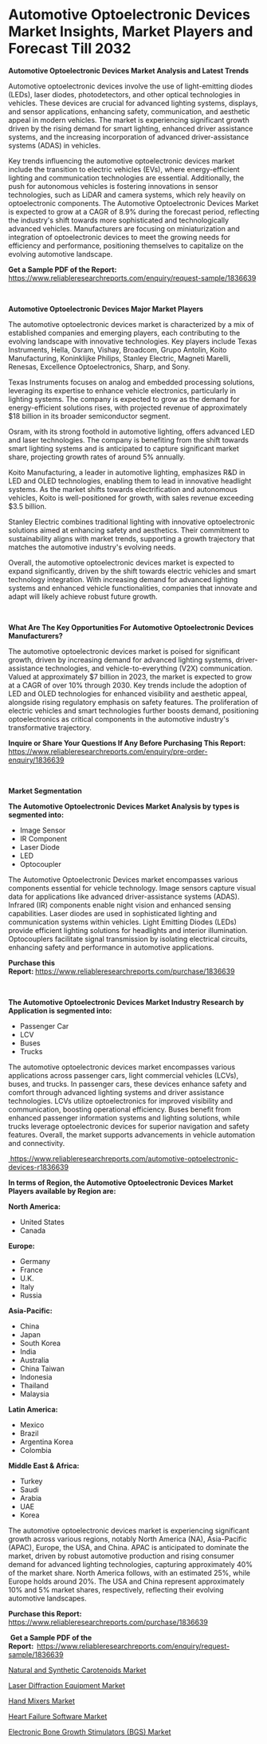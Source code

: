 <p><h1>Automotive Optoelectronic Devices Market Insights, Market Players and Forecast Till 2032</h1></p><p><strong>Automotive Optoelectronic Devices Market Analysis and Latest Trends</strong></p>
<p><p>Automotive optoelectronic devices involve the use of light-emitting diodes (LEDs), laser diodes, photodetectors, and other optical technologies in vehicles. These devices are crucial for advanced lighting systems, displays, and sensor applications, enhancing safety, communication, and aesthetic appeal in modern vehicles. The market is experiencing significant growth driven by the rising demand for smart lighting, enhanced driver assistance systems, and the increasing incorporation of advanced driver-assistance systems (ADAS) in vehicles.</p><p>Key trends influencing the automotive optoelectronic devices market include the transition to electric vehicles (EVs), where energy-efficient lighting and communication technologies are essential. Additionally, the push for autonomous vehicles is fostering innovations in sensor technologies, such as LiDAR and camera systems, which rely heavily on optoelectronic components. The Automotive Optoelectronic Devices Market is expected to grow at a CAGR of 8.9% during the forecast period, reflecting the industry's shift towards more sophisticated and technologically advanced vehicles. Manufacturers are focusing on miniaturization and integration of optoelectronic devices to meet the growing needs for efficiency and performance, positioning themselves to capitalize on the evolving automotive landscape.</p></p>
<p><strong>Get a Sample PDF of the Report:&nbsp;</strong> <a href="https://www.reliableresearchreports.com/enquiry/request-sample/1836639?utm_campaign=13&utm_medium=2&utm_source=Github&utm_content=ia&utm_term=26032025&utm_id=automotive-optoelectronic-devices">https://www.reliableresearchreports.com/enquiry/request-sample/1836639</a></p>
<p>&nbsp;</p>
<p><strong>Automotive Optoelectronic Devices Major Market Players</strong></p>
<p><p>The automotive optoelectronic devices market is characterized by a mix of established companies and emerging players, each contributing to the evolving landscape with innovative technologies. Key players include Texas Instruments, Hella, Osram, Vishay, Broadcom, Grupo Antolin, Koito Manufacturing, Koninklijke Philips, Stanley Electric, Magneti Marelli, Renesas, Excellence Optoelectronics, Sharp, and Sony.</p><p>Texas Instruments focuses on analog and embedded processing solutions, leveraging its expertise to enhance vehicle electronics, particularly in lighting systems. The company is expected to grow as the demand for energy-efficient solutions rises, with projected revenue of approximately $18 billion in its broader semiconductor segment.</p><p>Osram, with its strong foothold in automotive lighting, offers advanced LED and laser technologies. The company is benefiting from the shift towards smart lighting systems and is anticipated to capture significant market share, projecting growth rates of around 5% annually.</p><p>Koito Manufacturing, a leader in automotive lighting, emphasizes R&D in LED and OLED technologies, enabling them to lead in innovative headlight systems. As the market shifts towards electrification and autonomous vehicles, Koito is well-positioned for growth, with sales revenue exceeding $3.5 billion.</p><p>Stanley Electric combines traditional lighting with innovative optoelectronic solutions aimed at enhancing safety and aesthetics. Their commitment to sustainability aligns with market trends, supporting a growth trajectory that matches the automotive industry's evolving needs.</p><p>Overall, the automotive optoelectronic devices market is expected to expand significantly, driven by the shift towards electric vehicles and smart technology integration. With increasing demand for advanced lighting systems and enhanced vehicle functionalities, companies that innovate and adapt will likely achieve robust future growth.</p></p>
<p>&nbsp;</p>
<p><strong>What Are The Key Opportunities For Automotive Optoelectronic Devices Manufacturers?</strong></p>
<p><p>The automotive optoelectronic devices market is poised for significant growth, driven by increasing demand for advanced lighting systems, driver-assistance technologies, and vehicle-to-everything (V2X) communication. Valued at approximately $7 billion in 2023, the market is expected to grow at a CAGR of over 10% through 2030. Key trends include the adoption of LED and OLED technologies for enhanced visibility and aesthetic appeal, alongside rising regulatory emphasis on safety features. The proliferation of electric vehicles and smart technologies further boosts demand, positioning optoelectronics as critical components in the automotive industry's transformative trajectory.</p></p>
<p><strong>Inquire or Share Your Questions If Any Before Purchasing This Report:</strong> <a href="https://www.reliableresearchreports.com/enquiry/pre-order-enquiry/1836639?utm_campaign=13&utm_medium=2&utm_source=Github&utm_content=ia&utm_term=26032025&utm_id=automotive-optoelectronic-devices">https://www.reliableresearchreports.com/enquiry/pre-order-enquiry/1836639</a></p>
<p>&nbsp;</p>
<p><strong>Market Segmentation</strong></p>
<p><strong>The Automotive Optoelectronic Devices Market Analysis by types is segmented into:</strong></p>
<p><ul><li>Image Sensor</li><li>IR Component</li><li>Laser Diode</li><li>LED</li><li>Optocoupler</li></ul></p>
<p><p>The Automotive Optoelectronic Devices market encompasses various components essential for vehicle technology. Image sensors capture visual data for applications like advanced driver-assistance systems (ADAS). Infrared (IR) components enable night vision and enhanced sensing capabilities. Laser diodes are used in sophisticated lighting and communication systems within vehicles. Light Emitting Diodes (LEDs) provide efficient lighting solutions for headlights and interior illumination. Optocouplers facilitate signal transmission by isolating electrical circuits, enhancing safety and performance in automotive applications.</p></p>
<p><strong>Purchase this Report:&nbsp;</strong><a href="https://www.reliableresearchreports.com/purchase/1836639?utm_campaign=13&utm_medium=2&utm_source=Github&utm_content=ia&utm_term=26032025&utm_id=automotive-optoelectronic-devices">https://www.reliableresearchreports.com/purchase/1836639</a></p>
<p>&nbsp;</p>
<p><strong>The Automotive Optoelectronic Devices Market Industry Research by Application is segmented into:</strong></p>
<p><ul><li>Passenger Car</li><li>LCV</li><li>Buses</li><li>Trucks</li></ul></p>
<p><p>The automotive optoelectronic devices market encompasses various applications across passenger cars, light commercial vehicles (LCVs), buses, and trucks. In passenger cars, these devices enhance safety and comfort through advanced lighting systems and driver assistance technologies. LCVs utilize optoelectronics for improved visibility and communication, boosting operational efficiency. Buses benefit from enhanced passenger information systems and lighting solutions, while trucks leverage optoelectronic devices for superior navigation and safety features. Overall, the market supports advancements in vehicle automation and connectivity.</p></p>
<p><a href="https://www.reliableresearchreports.com/automotive-optoelectronic-devices-r1836639?utm_campaign=13&utm_medium=2&utm_source=Github&utm_content=ia&utm_term=26032025&utm_id=automotive-optoelectronic-devices">&nbsp;https://www.reliableresearchreports.com/automotive-optoelectronic-devices-r1836639</a></p>
<p><strong>In terms of Region, the Automotive Optoelectronic Devices Market Players available by Region are:</strong></p>
<p>
    <p> <strong> North America: </strong>
        <ul>
            <li>United States</li>
            <li>Canada</li>
        </ul>
        </p> 
    <p> <strong> Europe: </strong>
        <ul>
            <li>Germany</li>
            <li>France</li>
            <li>U.K.</li>
            <li>Italy</li>
            <li>Russia</li>
        </ul>
        </p> 
    <p> <strong> Asia-Pacific: </strong>
        <ul>
            <li>China</li>
            <li>Japan</li>
            <li>South Korea</li>
            <li>India</li>
            <li>Australia</li>
            <li>China Taiwan</li>
            <li>Indonesia</li>
            <li>Thailand</li>
            <li>Malaysia</li>
        </ul>
        </p> 
    <p> <strong> Latin America: </strong>
        <ul>
            <li>Mexico</li>
            <li>Brazil</li>
            <li>Argentina Korea</li>
            <li>Colombia</li>
        </ul>
        </p> 
    <p> <strong> Middle East & Africa: </strong>
        <ul>
            <li>Turkey</li>
            <li>Saudi</li>
            <li>Arabia</li>
            <li>UAE</li>
            <li>Korea</li>
        </ul>
    </p>
    </p>
<p><p>The automotive optoelectronic devices market is experiencing significant growth across various regions, notably North America (NA), Asia-Pacific (APAC), Europe, the USA, and China. APAC is anticipated to dominate the market, driven by robust automotive production and rising consumer demand for advanced lighting technologies, capturing approximately 40% of the market share. North America follows, with an estimated 25%, while Europe holds around 20%. The USA and China represent approximately 10% and 5% market shares, respectively, reflecting their evolving automotive landscapes.</p></p>
<p><strong>Purchase this Report: </strong><a href="https://www.reliableresearchreports.com/purchase/1836639?utm_campaign=13&utm_medium=2&utm_source=Github&utm_content=ia&utm_term=26032025&utm_id=automotive-optoelectronic-devices">https://www.reliableresearchreports.com/purchase/1836639</a></p>
<p>&nbsp;<strong>Get a Sample PDF of the Report:&nbsp;&nbsp;</strong><a href="https://www.reliableresearchreports.com/enquiry/request-sample/1836639?utm_campaign=13&utm_medium=2&utm_source=Github&utm_content=ia&utm_term=26032025&utm_id=automotive-optoelectronic-devices">https://www.reliableresearchreports.com/enquiry/request-sample/1836639</a></p>
<p><strong></strong></p>
<p><p><a href="https://github.com/rafiishibu00/Market-Research-Report-List-1/blob/main/natural-and-synthetic-carotenoids-market.md?utm_campaign=13&utm_medium=2&utm_source=Github&utm_content=ia&utm_term=26032025&utm_id=automotive-optoelectronic-devices">Natural and Synthetic Carotenoids Market</a></p><p><a href="https://github.com/ziringebrur1/Market-Research-Report-List-1/blob/main/laser-diffraction-equipment-market.md?utm_campaign=13&utm_medium=2&utm_source=Github&utm_content=ia&utm_term=26032025&utm_id=automotive-optoelectronic-devices">Laser Diffraction Equipment Market</a></p><p><a href="https://github.com/perbetpereir/Market-Research-Report-List-1/blob/main/hand-mixers-market.md?utm_campaign=13&utm_medium=2&utm_source=Github&utm_content=ia&utm_term=26032025&utm_id=automotive-optoelectronic-devices">Hand Mixers Market</a></p><p><a href="https://github.com/paulierasho/Market-Research-Report-List-1/blob/main/heart-failure-software-market.md?utm_campaign=13&utm_medium=2&utm_source=Github&utm_content=ia&utm_term=26032025&utm_id=automotive-optoelectronic-devices">Heart Failure Software Market</a></p><p><a href="https://github.com/pelegeazlie5/Market-Research-Report-List-1/blob/main/electronic-bone-growth-stimulators-bgs-market.md?utm_campaign=13&utm_medium=2&utm_source=Github&utm_content=ia&utm_term=26032025&utm_id=automotive-optoelectronic-devices">Electronic Bone Growth Stimulators (BGS) Market</a></p></p>